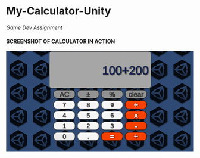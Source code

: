 # My-Calculator-Unity
*Game Dev Assignment*

#### SCREENSHOT OF CALCULATOR IN ACTION 

![image info](./Assets/calculator.png)

